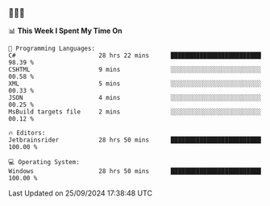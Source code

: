 ### 👋👋👋
<!--START_SECTION:waka-->
📊 **This Week I Spent My Time On** 

```text
💬 Programming Languages: 
C#                       28 hrs 22 mins      █████████████████████████   98.39 % 
CSHTML                   9 mins              ░░░░░░░░░░░░░░░░░░░░░░░░░   00.58 % 
XML                      5 mins              ░░░░░░░░░░░░░░░░░░░░░░░░░   00.33 % 
JSON                     4 mins              ░░░░░░░░░░░░░░░░░░░░░░░░░   00.25 % 
MsBuild targets file     2 mins              ░░░░░░░░░░░░░░░░░░░░░░░░░   00.12 % 

🔥 Editors: 
Jetbrainsrider           28 hrs 50 mins      █████████████████████████   100.00 % 

💻 Operating System: 
Windows                  28 hrs 50 mins      █████████████████████████   100.00 % 
```


 Last Updated on 25/09/2024 17:38:48 UTC
<!--END_SECTION:waka-->
